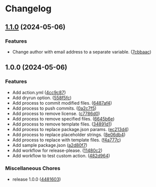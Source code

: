 # Changelog

## [1.1.0](https://github.com/ryohidaka/nodejs-cleanup/compare/v1.0.0...v1.1.0) (2024-05-06)


### Features

* Change author with email address to a separate variable. ([7cbbaac](https://github.com/ryohidaka/nodejs-cleanup/commit/7cbbaac7b9c8bb387819ed06367663aabca3db25))

## 1.0.0 (2024-05-06)


### Features

* Add action.yml ([4cc9c87](https://github.com/ryohidaka/nodejs-cleanup/commit/4cc9c87593c8c0dd532979cc6c3e3a5132642741))
* Add dryrun option. ([558f5fc](https://github.com/ryohidaka/nodejs-cleanup/commit/558f5fc877a482b7a58222bcf5423c3353709023))
* Add process to commit modified files. ([6487af4](https://github.com/ryohidaka/nodejs-cleanup/commit/6487af4b79ff152fa3885b5730f9ffdb4188fbbc))
* Add process to push commits. ([0a2c7f5](https://github.com/ryohidaka/nodejs-cleanup/commit/0a2c7f5fd3a94e62ed4ced47d701c3e7ab2e87e1))
* Add process to remove license. ([c7786d0](https://github.com/ryohidaka/nodejs-cleanup/commit/c7786d06be5e93cd1334f7db5c4c65ddd37c11c1))
* Add process to remove specified files. ([6645b6e](https://github.com/ryohidaka/nodejs-cleanup/commit/6645b6e16714a7d42e06dae34a0f343633bffb5b))
* Add process to remove template files. ([34891d1](https://github.com/ryohidaka/nodejs-cleanup/commit/34891d19c070faa8373c327cd9c5775cd23d3798))
* Add process to replace package.json params. ([ec213d4](https://github.com/ryohidaka/nodejs-cleanup/commit/ec213d4ed7ee5a707fe6001eb9ca0ebb2ff2d5f6))
* Add process to replace placeholder strings. ([8e06db4](https://github.com/ryohidaka/nodejs-cleanup/commit/8e06db4d67fb662940ca3d11af6791a8d40c6363))
* Add process to replace with template files. ([f4a777c](https://github.com/ryohidaka/nodejs-cleanup/commit/f4a777c74948a8a53fbe7b1eebff55fd4efe51e2))
* Add sample package.json ([a2d80f7](https://github.com/ryohidaka/nodejs-cleanup/commit/a2d80f73577aa4a2932baa256eb79d7477ffc22f))
* Add workflow for release-please. ([11480c2](https://github.com/ryohidaka/nodejs-cleanup/commit/11480c2ab4326f39f79b64a5c34d34f419afef1c))
* Add workflow to test custom action. ([482d964](https://github.com/ryohidaka/nodejs-cleanup/commit/482d964d32c98b6d5175ecd0e28e098010394fcb))


### Miscellaneous Chores

* release 1.0.0 ([4481603](https://github.com/ryohidaka/nodejs-cleanup/commit/448160319d891e220d1d1c59f37cf3c040e657d1))
